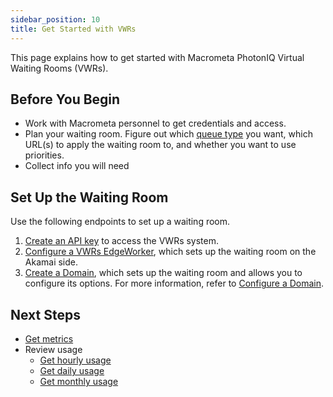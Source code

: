 ```yaml
---
sidebar_position: 10
title: Get Started with VWRs
---
```


This page explains how to get started with Macrometa PhotonIQ Virtual Waiting Rooms (VWRs).

## Before You Begin

- Work with Macrometa personnel to get credentials and access.
- Plan your waiting room. Figure out which [queue type](queue-types.md) you want, which URL(s) to apply the waiting room to, and whether you want to use priorities.
- Collect info you will need

## Set Up the Waiting Room

Use the following endpoints to set up a waiting room.

1. [Create an API key](https://www.macrometa.com/docs/apiVwrs#/operations/createAPIKey) to access the VWRs system.
2. [Configure a VWRs EdgeWorker](configure-vwrs-edgeworker.md), which sets up the waiting room on the Akamai side.
3. [Create a Domain](https://www.macrometa.com/docs/apiVwrs#/operations/createDomain), which sets up the waiting room and allows you to configure its options. For more information, refer to [Configure a Domain](configure-domain.md).

## Next Steps

- [Get metrics](vwrs-metrics.md)
- Review usage
  - [Get hourly usage](https://www.macrometa.com/docs/apiVwrs#/operations/getHourlyUsage)
  - [Get daily usage](https://www.macrometa.com/docs/apiVwrs#/operations/getDailyUsage)
  - [Get monthly usage](https://www.macrometa.com/docs/apiVwrs#/operations/getMonthlyUsage)
